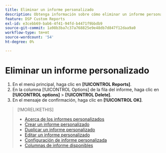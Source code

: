 ```yaml
---
title: Eliminar un informe personalizado
description: Obtenga información sobre cómo eliminar un informe personalizado.
feature: DSP Custom Reports
exl-id: e3cebb69-bab6-4f41-94fd-b4471f9bbdb9
source-git-commit: 1a98b3ba7c37a768825e9e48db7d847f12daa9a0
workflow-type: tm+mt
source-wordcount: '54'
ht-degree: 0%

---
```


# Eliminar un informe personalizado

1. En el menú principal, haga clic en **[!UICONTROL Reports]**.
1. En la columna [!UICONTROL Options] de la fila del informe, haga clic en **[!UICONTROL options]** > **[!UICONTROL Delete]**.
1. En el mensaje de confirmación, haga clic en **[!UICONTROL OK]**.

>[!MORELIKETHIS]
>
>* [Acerca de los informes personalizados](/help/dsp/reports/report-about.md)
>* [Crear un informe personalizado](/help/dsp/reports/report-create.md)
>* [Duplicar un informe personalizado](/help/dsp/reports/report-copy.md)
>* [Editar un informe personalizado](/help/dsp/reports/report-edit.md)
>* [Configuración de informe personalizada](/help/dsp/reports/report-settings.md)
>* [Columnas de informe disponibles](/help/dsp/reports/report-columns.md)
